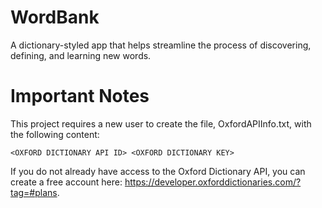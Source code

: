# WordBank
A dictionary-styled app that helps streamline the process of discovering, defining, and learning new words. 

# Important Notes
This project requires a new user to create the file, OxfordAPIInfo.txt, with the following content:

```
<OXFORD DICTIONARY API ID> <OXFORD DICTIONARY KEY>
```

If you do not already have access to the Oxford Dictionary API, you can create a free account here: https://developer.oxforddictionaries.com/?tag=#plans.
